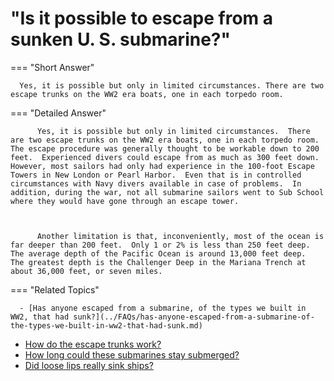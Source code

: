 # "Is it possible to escape from a sunken U. S. submarine?"

  === "Short Answer"

      Yes, it is possible but only in limited circumstances. There are two escape trunks on the WW2 era boats, one in each torpedo room.

  === "Detailed Answer"

          Yes, it is possible but only in limited circumstances.  There are two escape trunks on the WW2 era boats, one in each torpedo room.  The escape procedure was generally thought to be workable down to 200 feet.  Experienced divers could escape from as much as 300 feet down.  However, most sailors had only had experience in the 100-foot Escape Towers in New London or Pearl Harbor.  Even that is in controlled circumstances with Navy divers available in case of problems.  In addition, during the war, not all submarine sailors went to Sub School where they would have gone through an escape tower.

          

          Another limitation is that, inconveniently, most of the ocean is far deeper than 200 feet.  Only 1 or 2% is less than 250 feet deep.  The average depth of the Pacific Ocean is around 13,000 feet deep.  The greatest depth is the Challenger Deep in the Mariana Trench at about 36,000 feet, or seven miles.

  === "Related Topics"

      - [Has anyone escaped from a submarine, of the types we built in WW2, that had sunk?](../FAQs/has-anyone-escaped-from-a-submarine-of-the-types-we-built-in-ww2-that-had-sunk.md)
- [How do the escape trunks work?](../FAQs/how-do-the-escape-trunks-work.md)
- [How long could these submarines stay submerged?](../FAQs/how-long-could-these-submarines-stay-submerged.md)
- [Did loose lips really sink ships?](../FAQs/did-loose-lips-really-sink-ships.md)
